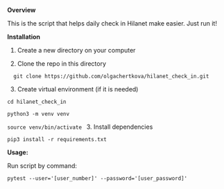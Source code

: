 **Overview**

This is the script that helps daily check in Hilanet make easier.
Just run it!

**Installation**
1. Create a new directory on your computer
   
2. Clone the repo in this directory

`   git clone https://github.com/olgachertkova/hilanet_check_in.git
`

3. Create virtual environment (if it is needed)
 
`cd hilanet_check_in
`

`python3 -m venv venv
`

`source venv/bin/activate
`
3. Install dependencies

`pip3 install -r requirements.txt
`

**Usage:** 

Run script by command:

`pytest --user='[user_number]' --password='[user_password]' `